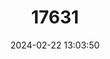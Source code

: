 ---
title: "17631"
category: "Plethodon fourchensis"
draft: false
date: 2024-02-22 13:03:50
languages:
  English: ["Fourche Mountain Salamander"]
---